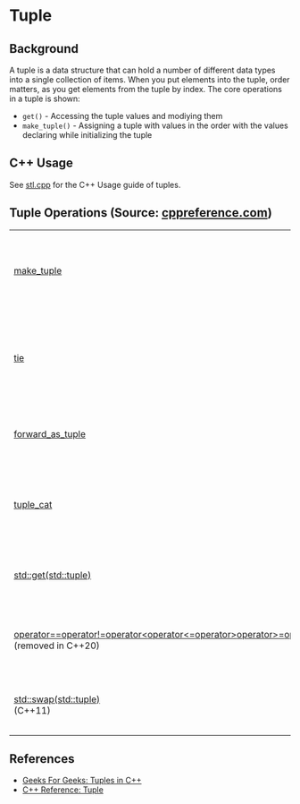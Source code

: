 # Tuple

## Background

A tuple is a data structure that can hold a number of different data types into a single collection of items. When you put elements into the tuple, order matters, as you get elements from the tuple by index. The core operations in a tuple is shown:

-   `get()` - Accessing the tuple values and modiying them
-   `make_tuple()` - Assigning a tuple with values in the order with the values declaring while initializing the tuple

## C++ Usage

See [stl.cpp](./stl.cpp) for the C++ Usage guide of tuples.

## Tuple Operations (Source: [cppreference.com](https://en.cppreference.com/w/cpp/utility/tuple))

<table class="t-dsc-begin">

<tbody><tr class="t-dsc">
<td>  <div class="t-dsc-member-div"><div><a href="#" title="cpp/utility/tuple/make tuple"> <span class="t-lines"><span>make_tuple</span></span></a></div></div>
</td>
<td>   creates a <code>tuple</code> object of the type defined by the argument types <br> <span class="t-mark">(function template)</span>
</td></tr>

<tr class="t-dsc">
<td>  <div class="t-dsc-member-div"><div><a href="#" title="cpp/utility/tuple/tie"> <span class="t-lines"><span>tie</span></span></a></div></div>
</td>
<td>   creates a <code>tuple</code> of lvalue references or unpacks a tuple into individual objects <br> <span class="t-mark">(function template)</span>
</td></tr>

<tr class="t-dsc">
<td>  <div class="t-dsc-member-div"><div><a href="#" title="cpp/utility/tuple/forward as tuple"> <span class="t-lines"><span>forward_as_tuple</span></span></a></div></div>
</td>
<td>   creates a <code>tuple</code> of <a href="#" title="cpp/language/reference">forwarding references</a> <br> <span class="t-mark">(function template)</span>
</td></tr>

<tr class="t-dsc">
<td>  <div class="t-dsc-member-div"><div><a href="#" title="cpp/utility/tuple/tuple cat"> <span class="t-lines"><span>tuple_cat</span></span></a></div></div>
</td>
<td>   creates a <code>tuple</code> by concatenating any number of tuples <br> <span class="t-mark">(function template)</span>
</td></tr>

<tr class="t-dsc">
<td>  <div class="t-dsc-member-div"><div><a href="#" title="cpp/utility/tuple/get"> <span class="t-lines"><span>std::get<span class="t-dsc-small">(std::tuple)</span></span></span></a></div></div>
</td>
<td>   tuple accesses specified element <br> <span class="t-mark">(function template)</span>
</td></tr>

<tr class="t-dsc">
<td>  <div class="t-dsc-member-div"><div><a href="#" title="cpp/utility/tuple/operator cmp"> <span class="t-lines"><span>operator==</span><span>operator!=</span><span>operator&lt;</span><span>operator&lt;=</span><span>operator&gt;</span><span>operator&gt;=</span><span>operator&lt;=&gt;</span></span></a></div><div><span class="t-lines"><span></span><span><span class="t-mark-rev t-until-cxx20">(removed in C++20)</span></span><span></div></div>
</td>
<td>   lexicographically compares the values in the tuple  <br> <span class="t-mark">(function template)</span>
</td></tr>

<tr class="t-dsc">
<td>  <div class="t-dsc-member-div"><div><a href="#" title="cpp/utility/tuple/swap2"> <span class="t-lines"><span>std::swap<span class="t-dsc-small">(std::tuple)</span></span></span></a></div><div><span class="t-lines"><span><span class="t-mark-rev t-since-cxx11">(C++11)</span></span></span></div></div>
</td>
<td>   specializes the <span class="t-lc"><a href="/w/cpp/algorithm/swap" title="cpp/algorithm/swap">std::swap</a></span> algorithm  <br> <span class="t-mark">(function template)</span>
</td></tr>
</tbody></table>

## References

-   [Geeks For Geeks: Tuples in C++](https://www.geeksforgeeks.org/tuples-in-c/)
-   [C++ Reference: Tuple](https://en.cppreference.com/w/cpp/utility/tuple)
